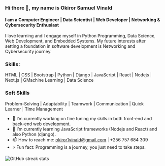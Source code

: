 ### Hi there 👋, my name is Okiror Samuel Vinald
#### I am a Computer Engineer | Data Scientist | Web Developer | Networking & Cybersecurity Enthusiast

I love learning and I engage myself in Python Programming, Data Science, Web Development, and Embedded Systems.
My future interests after setting a foundation in software development is Networking and Cybersecurity journey.

### Skills: 
HTML | CSS | Bootstrap | Python | Django | JavaScript | React | Nodejs | Next.js | GMachine Learning | Data Science

### Soft Skills
Problem-Solving | Adaptability  | Teamwork | Communication | Quick Learner | Time Management


- 🔭 I’m currently working on fine tuning my skills in both front-end and back-end web development. 
- 🌱 I’m currently learning JavaScript frameworks (Nodejs and React) and also Python (django). 
- 📫 How to reach me: okiror1vinald@gmail.com | +256 757 684 309
- ⚡ Fun fact: Programming is a journey, you just need to take steps. 


![GitHub streak stats](https://streak-stats.demolab.com/?user=Vinald )  
